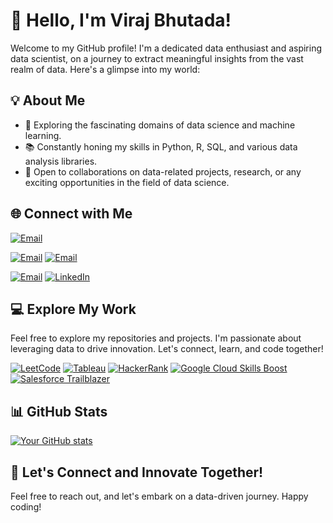 # 👋 Hello, I'm Viraj Bhutada!

Welcome to my GitHub profile! I'm a dedicated data enthusiast and aspiring data scientist, on a journey to extract meaningful insights from the vast realm of data. Here's a glimpse into my world:

## 💡 About Me

- 🔬 Exploring the fascinating domains of data science and machine learning.
- 📚 Constantly honing my skills in Python, R, SQL, and various data analysis libraries.
- 💼 Open to collaborations on data-related projects, research, or any exciting opportunities in the field of data science.

## 🌐 Connect with Me

[![Email](https://img.shields.io/badge/Email-%23D14836?style=for-the-badge&logo=gmail&logoColor=%2300A1E4&logoColor=%23FFD046&logoColor=%2300A859&logoColor=%23D92E29&color=white)](mailto:virajnbhutada24@gmail.com)

[![Email](https://img.shields.io/badge/Email-%23D92E29?style=for-the-badge&logoColor=%2300A1E4&labelColor=%2300A859&color=%23FFD046&logo=gmail&logoWidth=20&logoHeight=20)](mailto:virajnbhutada24@gmail.com)
<a href="mailto:virajnbhutada24@gmail.com">
  <img src="https://img.shields.io/badge/Email-Red?style=for-the-badge&logo=gmail&logoColor=Blue&labelColor=Green&color=Yellow" alt="Email">
</a>


[![Email](https://img.shields.io/badge/Email-D14836?style=for-the-badge&logo=gmail&logoColor=orange&color=white)](mailto:virajnbhutada24@gmail.com)
[![LinkedIn](https://img.shields.io/badge/LinkedIn-0077B5?style=for-the-badge&logo=linkedin&logoColor=white)](https://www.linkedin.com/in/virajnbhutada24)

## 💻 Explore My Work

Feel free to explore my repositories and projects. I'm passionate about leveraging data to drive innovation. Let's connect, learn, and code together!

[![LeetCode](https://img.shields.io/badge/LeetCode-virajnbhutada24-orange?style=for-the-badge&logo=leetcode)](https://leetcode.com/virajnbhutada24/)
[![Tableau](https://img.shields.io/badge/Tableau-virajbhutada-lightblue?style=for-the-badge&logo=tableau)](https://public.tableau.com/app/profile/viraj.bhutada/vizzes)
[![HackerRank](https://img.shields.io/badge/HackerRank-virajnbhutada24-brightorange?style=for-the-badge&logo=hackerrank)](https://www.hackerrank.com/profile/virajnbhutada24)
[![Google Cloud Skills Boost](https://img.shields.io/badge/Google%20Cloud%20Skills%20Boost-virajnbhutada24-yellow?style=for-the-badge&logo=googlecloud)](https://www.cloudskillsboost.google/public_profiles/1fe01bf9-78f3-4e57-a935-c7486b6856e1)
[![Salesforce Trailblazer](https://img.shields.io/badge/Salesforce%20Trailblazer-virajbhutada-blue?style=for-the-badge&logo=salesforce)](https://www.salesforce.com/trailblazer/virajbhutada)




## 📊 GitHub Stats

[![Your GitHub stats](https://github-readme-stats.vercel.app/api?username=virajbhutada&show_icons=true&theme=radical&exclude_repo=repo1,repo2,repo3)](https://github.com/virajbhutada)




## 🌟 Let's Connect and Innovate Together!

Feel free to reach out, and let's embark on a data-driven journey. Happy coding!

